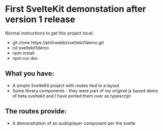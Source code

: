 # First SvelteKit demonstation after version 1 release 

Normal instructions to get this project local:

* git clone https://philrwebb/sveltekit1demo.git 
* cd sveltekit1demo
* npm install
* npm run dev

## What you have:
* A simple SvelteKit project with routes tied to a layout
* Some library components - they were part of my original js based demo of beta sveltekit and I have ported them over as typescript

## The routes provide:
* A demonstration of an audioplayer component per the svelte



